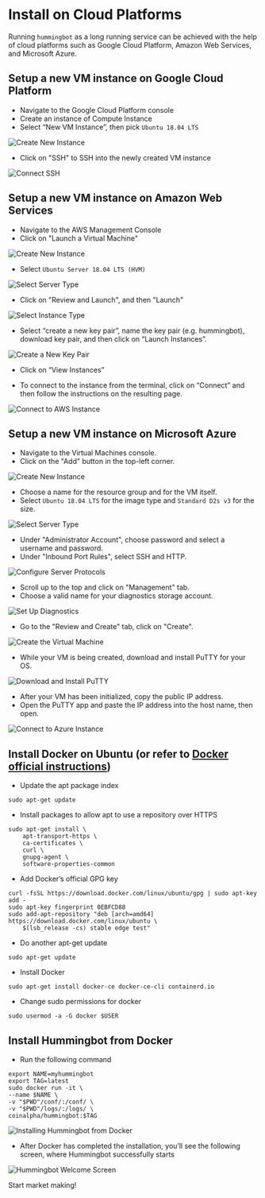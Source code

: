 # Install on Cloud Platforms

Running `hummingbot` as a long running service can be achieved with the help of cloud platforms such as Google Cloud Platform, Amazon Web Services, and Microsoft Azure.

## Setup a new VM instance on Google Cloud Platform

   * Navigate to the Google Cloud Platform console
   * Create an instance of Compute Instance
   * Select “New VM Instance”, then pick `Ubuntu 18.04 LTS`

   ![Create New Instance](/assets/img/gcp-new-vm.png)

   * Click on "SSH" to SSH into the newly created VM instance

   ![Connect SSH](/assets/img/gcp-ssh.png)

## Setup a new VM instance on Amazon Web Services

   * Navigate to the AWS Management Console
   * Click on "Launch a Virtual Machine"

   ![Create New Instance](/assets/img/aws1.png)

   * Select `Ubuntu Server 18.04 LTS (HVM)`

   ![Select Server Type](/assets/img/aws2.png)

   * Click on "Review and Launch", and then "Launch"

   ![Select Instance Type](/assets/img/aws3.png)

   * Select “create a new key pair”, name the key pair (e.g. hummingbot), download key pair, and then click on “Launch Instances”.

   ![Create a New Key Pair](/assets/img/aws4.png)

   * Click on “View Instances”

   * To connect to the instance from the terminal, click on “Connect” and then follow the instructions on the resulting page.

   ![Connect to AWS Instance](/assets/img/aws5.png)

## Setup a new VM instance on Microsoft Azure

  * Navigate to the Virtual Machines console.
  * Click on the "Add" button in the top-left corner.

  ![Create New Instance](/assets/img/azure1.png)

  * Choose a name for the resource group and for the VM itself.
  * Select `Ubuntu 18.04 LTS` for the image type and `Standard D2s v3` for the size.

  ![Select Server Type](/assets/img/azure2.png)

  * Under "Administrator Account", choose password and select a username and password.
  * Under "Inbound Port Rules", select SSH and HTTP.

  ![Configure Server Protocols](/assets/img/azure3.png)

  * Scroll up to the top and click on "Management" tab.
  * Choose a valid name for your diagnostics storage account.

  ![Set Up Diagnostics](/assets/img/azure4.png)

  * Go to the "Review and Create" tab, click on "Create".

  ![Create the Virtual Machine](/assets/img/azure5.png)

  * While your VM is being created, download and install PuTTY for your OS.

  ![Download and Install PuTTY](/assets/img/azure6.png)

  * After your VM has been initialized, copy the public IP address.
  * Open the PuTTY app and paste the IP address into the host name, then open.

  ![Connect to Azure Instance](/assets/img/azure7.png)

## Install Docker on Ubuntu (or refer to [Docker official instructions](https://docs.docker.com/install/linux/docker-ce/ubuntu/))

   * Update the apt package index

```
sudo apt-get update
```

   * Install packages to allow apt to use a repository over HTTPS

```
sudo apt-get install \
    apt-transport-https \
    ca-certificates \
    curl \
    gnupg-agent \
    software-properties-common
```

   * Add Docker’s official GPG key

```
curl -fsSL https://download.docker.com/linux/ubuntu/gpg | sudo apt-key add -
sudo apt-key fingerprint 0EBFCD88
sudo add-apt-repository "deb [arch=amd64] https://download.docker.com/linux/ubuntu \
    $(lsb_release -cs) stable edge test"
```

   * Do another apt-get update

```
sudo apt-get update
```

   * Install Docker

```
sudo apt-get install docker-ce docker-ce-cli containerd.io
```

   * Change sudo permissions for docker

```
sudo usermod -a -G docker $USER
```

## Install Hummingbot from Docker

   * Run the following command

```
export NAME=myhummingbot
export TAG=latest
sudo docker run -it \
--name $NAME \
-v "$PWD"/conf/:/conf/ \
-v "$PWD"/logs/:/logs/ \
coinalpha/hummingbot:$TAG
```

![Installing Hummingbot from Docker](/assets/img/gcp-ssh-docker-installing.png)

   * After Docker has completed the installation, you’ll see the following screen, where Hummingbot successfully starts

![Hummingbot Welcome Screen](/assets/img/gcp-ssh-hummingbot.png)

Start market making!
